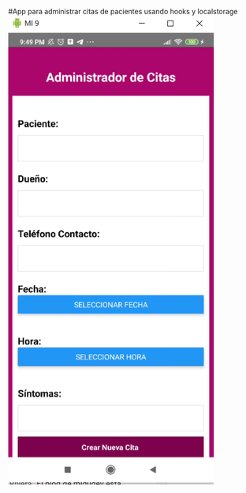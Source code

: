 #App para administrar citas de pacientes usando hooks y localstorage
![Imagen del inicio del proyecto](https://github.com/DanielGeek/react_native_proyectos/blob/master/citas/assets/inicio.png)